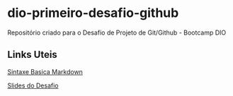 # dio-primeiro-desafio-github
Repositório criado para o Desafio de Projeto de Git/Github - Bootcamp DIO

## Links Uteis
[Sintaxe Basica Markdown](https://www.markdownguide.org/basic-syntax/)

[Slides do Desafio](https://drive.google.com/file/d/1IZu0qohv1JOmxjEra1lknDiiStU68bl4/view)
